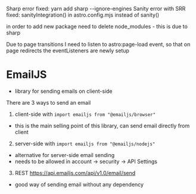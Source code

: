 Sharp error fixed: yarn add sharp --ignore-engines
Sanity error with SRR fixed: sanityIntegration() in astro.config.mjs instead of sanity()

in order to add new package need to delete node_modules - this is due to sharp

Due to page transitions I need to listen to astro:page-load event, so that on page redirects
the eventListeners are newly setup

# EmailJS

- library for sending emails on client-side

There are 3 ways to send an email

1. client-side with `import emailjs from "@emailjs/browser"`

- this is the main selling point of this library, can send email directly from client

2. server-side with `import emailjs from "@emailjs/nodejs"`

- alternative for server-side email sending
- needs to be allowed in account -> security -> API Settings

3. REST https://api.emailjs.com/api/v1.0/email/send

- good way of sending email without any dependency
